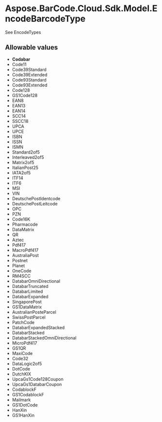 # Aspose.BarCode.Cloud.Sdk.Model.EncodeBarcodeType

See EncodeTypes

## Allowable values

* **Codabar**
* Code11
* Code39Standard
* Code39Extended
* Code93Standard
* Code93Extended
* Code128
* GS1Code128
* EAN8
* EAN13
* EAN14
* SCC14
* SSCC18
* UPCA
* UPCE
* ISBN
* ISSN
* ISMN
* Standard2of5
* Interleaved2of5
* Matrix2of5
* ItalianPost25
* IATA2of5
* ITF14
* ITF6
* MSI
* VIN
* DeutschePostIdentcode
* DeutschePostLeitcode
* OPC
* PZN
* Code16K
* Pharmacode
* DataMatrix
* QR
* Aztec
* Pdf417
* MacroPdf417
* AustraliaPost
* Postnet
* Planet
* OneCode
* RM4SCC
* DatabarOmniDirectional
* DatabarTruncated
* DatabarLimited
* DatabarExpanded
* SingaporePost
* GS1DataMatrix
* AustralianPosteParcel
* SwissPostParcel
* PatchCode
* DatabarExpandedStacked
* DatabarStacked
* DatabarStackedOmniDirectional
* MicroPdf417
* GS1QR
* MaxiCode
* Code32
* DataLogic2of5
* DotCode
* DutchKIX
* UpcaGs1Code128Coupon
* UpcaGs1DatabarCoupon
* CodablockF
* GS1CodablockF
* Mailmark
* GS1DotCode
* HanXin
* GS1HanXin

